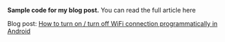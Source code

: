 **Sample code for my blog post.**
You can read the full article here

Blog post: [How to turn on / turn off WiFi connection programmatically in Android](http://www.hrupin.com/2012/06/how-to-turn-on-turn-off-wifi-connection-programmatically-in-android)
